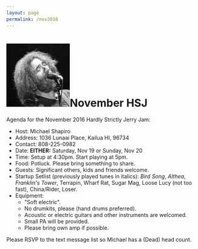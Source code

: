 ```yaml
---
layout: page
permalink: /nov2016
---
```



<h1><img class="ui avatar image" src="/images/jerryavatar.jpg">November HSJ</h1>

Agenda for the November 2016 Hardly Strictly Jerry Jam:

  * Host: Michael Shapiro
  * Address: 1036 Lunaai Place, Kailua HI, 96734
  * Contact: 808-225-0982
  * Date: **EITHER:** Saturday, Nov 19 or Sunday, Nov 20
  * Time: Setup at 4:30pm. Start playing at 5pm.
  * Food: Potluck. Please bring something to share. 
  * Guests: Significant others, kids and friends welcome. 
  * Startup Setlist (previously played tunes in italics): *Bird Song*, *Althea*, *Franklin's Tower*, Terrapin, Wharf Rat, Sugar Mag, Loose Lucy (not too fast), China/Rider, Loser.
  * Equipment: 
    * "Soft electric". 
    * No drumkits, please (hand drums preferred). 
    * Acoustic or electric guitars and other instruments are welcomed.
    * Small PA will be provided. 
    * Please bring own amp if possible. 

Please RSVP to the text message list so Michael has a (Dead) head count.



 


